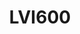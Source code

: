 ---
layout: product-detail
title: LVI600
description: 광간섭계 센서를 통해 수 나노미터에서 수십 마이크로 미터의 피사체의 3d 스캔 데이터를 생성하고 이를 분석하여 시각화 데이터를 생성합니다.
tags: [검사기]
order: 7
category: 일반비전
images:
  - src: /assets/images/products/LVI600-1.jpg
    alt: LVI600 정면 이미지
overview: |
  본 장비는 CO2, UV 홀의 비파괴 검증에 특화된 장비입니다.
  
  나노미터 단위의 측정을 통해 미세표면, 홀의 깊이, 너비, 모양을 분석 가능합니다.
  컬러 카메라를 탑재하여 실제 이미지와 3D 데이터를 동시에 취득할 수 있습니다.
features:
  - 고해상도 컬러 이미지
  - 3D 센서를 통한 특징점 스캔
  - 홀 너비, 깊이 측정에 특화
  - 사용자 친화적 인터페이스
specifications:
  - name: 센서 픽셀 피치
    value: 0.34nm
  - name: 측정가능 깊이
    value: 1μm ~ 398μm
  # - name: 크기
  #   value: 1600(W) × 2100(D) × 1580(H)
  # - name: 무게
  #   value: 1.6t(1600kg)
---